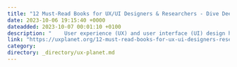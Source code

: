 ```yaml
---
title: "12 Must-Read Books for UX/UI Designers & Researchers - Dive Deeper into the World of Design"
date: 2023-10-06 19:15:40 +0000
dateadded: 2023-10-07 00:01:10 +0100
description: "    User experience (UX) and user interface (UI) design have become the beating heart of the digital world. Whether you’re a seasoned designer…  Continue reading on UX Planet »  "
link: "https://uxplanet.org/12-must-read-books-for-ux-ui-designers-researchers-dive-deeper-into-the-world-of-design-cad4572517e7?source=rss----819cc2aaeee0---4"
category:
directory: _directory/ux-planet.md
---
```

